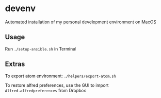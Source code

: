 # devenv
Automated installation of my personal development environment on MacOS

## Usage
Run `./setup-ansible.sh` in Terminal

## Extras
To export atom environment:
`./helpers/export-atom.sh`

To restore alfred preferences, use the GUI to import `Alfred.alfredpreferences` from Dropbox
